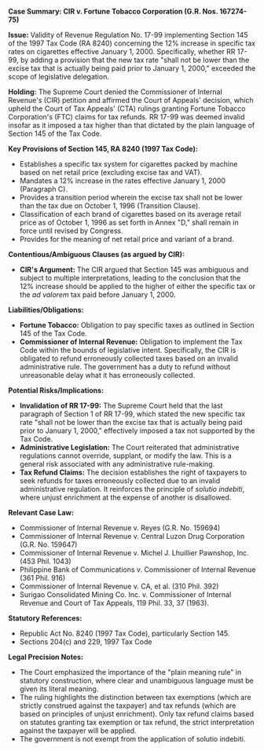 **Case Summary: CIR v. Fortune Tobacco Corporation (G.R. Nos. 167274-75)**

**Issue:** Validity of Revenue Regulation No. 17-99 implementing Section 145 of the 1997 Tax Code (RA 8240) concerning the 12% increase in specific tax rates on cigarettes effective January 1, 2000. Specifically, whether RR 17-99, by adding a provision that the new tax rate "shall not be lower than the excise tax that is actually being paid prior to January 1, 2000," exceeded the scope of legislative delegation.

**Holding:**  The Supreme Court denied the Commissioner of Internal Revenue's (CIR) petition and affirmed the Court of Appeals' decision, which upheld the Court of Tax Appeals' (CTA) rulings granting Fortune Tobacco Corporation's (FTC) claims for tax refunds.  RR 17-99 was deemed invalid insofar as it imposed a tax higher than that dictated by the plain language of Section 145 of the Tax Code.

**Key Provisions of Section 145, RA 8240 (1997 Tax Code):**

*   Establishes a specific tax system for cigarettes packed by machine based on net retail price (excluding excise tax and VAT).
*   Mandates a 12% increase in the rates effective January 1, 2000 (Paragraph C).
*   Provides a transition period wherein the excise tax shall not be lower than the tax due on October 1, 1996 (Transition Clause).
* Classification of each brand of cigarettes based on its average retail price as of October 1, 1996 as set forth in Annex "D," shall remain in force until revised by Congress.
* Provides for the meaning of net retail price and variant of a brand.

**Contentious/Ambiguous Clauses (as argued by CIR):**

*   **CIR's Argument:** The CIR argued that Section 145 was ambiguous and subject to multiple interpretations, leading to the conclusion that the 12% increase should be applied to the higher of either the specific tax or the *ad valorem* tax paid before January 1, 2000.

**Liabilities/Obligations:**

*   **Fortune Tobacco:** Obligation to pay specific taxes as outlined in Section 145 of the Tax Code.
*   **Commissioner of Internal Revenue:** Obligation to implement the Tax Code within the bounds of legislative intent. Specifically, the CIR is obligated to refund erroneously collected taxes based on an invalid administrative rule. The government has a duty to refund without unreasonable delay what it has erroneously collected.

**Potential Risks/Implications:**

*   **Invalidation of RR 17-99:** The Supreme Court held that the last paragraph of Section 1 of RR 17-99, which stated the new specific tax rate "shall not be lower than the excise tax that is actually being paid prior to January 1, 2000," effectively imposed a tax not supported by the Tax Code.
*   **Administrative Legislation:** The Court reiterated that administrative regulations cannot override, supplant, or modify the law. This is a general risk associated with any administrative rule-making.
*   **Tax Refund Claims:**  The decision establishes the right of taxpayers to seek refunds for taxes erroneously collected due to an invalid administrative regulation. It reinforces the principle of *solutio indebiti*, where unjust enrichment at the expense of another is disallowed.

**Relevant Case Law:**

*   Commissioner of Internal Revenue v. Reyes (G.R. No. 159694)
*   Commissioner of Internal Revenue v. Central Luzon Drug Corporation (G.R. No. 159647)
*   Commissioner of Internal Revenue v. Michel J. Lhuillier Pawnshop, Inc. (453 Phil. 1043)
*   Philippine Bank of Communications v. Commissioner of Internal Revenue (361 Phil. 916)
*   Commissioner of Internal Revenue v. CA, et al. (310 Phil. 392)
*   Surigao Consolidated Mining Co. Inc. v. Commissioner of Internal Revenue and Court of Tax Appeals, 119 Phil. 33, 37 (1963).

**Statutory References:**

*   Republic Act No. 8240 (1997 Tax Code), particularly Section 145.
*   Sections 204(c) and 229, 1997 Tax Code

**Legal Precision Notes:**

*   The Court emphasized the importance of the "plain meaning rule" in statutory construction, where clear and unambiguous language must be given its literal meaning.
*   The ruling highlights the distinction between tax exemptions (which are strictly construed against the taxpayer) and tax refunds (which are based on principles of unjust enrichment). Only tax refund claims based on statutes granting tax exemption or tax refund, the strict interpretation against the taxpayer will be applied.
*   The government is not exempt from the application of solutio indebiti.
